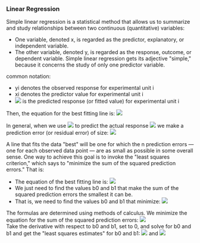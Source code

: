 ### Linear Regression
Simple linear regression is a statistical method that allows us to summarize and study relationships between two continuous (quantitative) variables:
- One variable, denoted x, is regarded as the predictor, explanatory, or independent variable.
- The other variable, denoted y, is regarded as the response, outcome, or dependent variable.
Simple linear regression gets its adjective "simple," because it concerns the study of only one predictor variable.  

common notation:
- yi denotes the observed response for experimental unit i  
- xi denotes the predictor value for experimental unit i
- <img src="https://render.githubusercontent.com/render/math?math=\hat{y}_i"> is the predicted response (or fitted value) for experimental unit i  

Then, the equation for the best fitting line is:
<img src="https://render.githubusercontent.com/render/math?math=\hat{y}_i=b_0 %2B b_1x_i">  

In general, when we use <img src="https://render.githubusercontent.com/render/math?math=\hat{y}_i=b_0 %2B b_1x_i"> to predict the actual response <img src="https://render.githubusercontent.com/render/math?math=\hat{y}_i"> we make a prediction error (or residual error) of size: <img src="https://render.githubusercontent.com/render/math?math=e_i=y_i-\hat{y}_i">

A line that fits the data "best" will be one for which the n prediction errors — one for each observed data point — are as small as possible in some overall sense. One way to achieve this goal is to invoke the "least squares criterion," which says to "minimize the sum of the squared prediction errors." That is:  
- The equation of the best fitting line is: <img src="https://render.githubusercontent.com/render/math?math=\hat{y}_i=b_0 %2B b_1x_i">  
- We just need to find the values b0 and b1 that make the sum of the squared prediction errors the smallest it can be.
- That is, we need to find the values b0 and b1 that minimize: <img src="https://render.githubusercontent.com/render/math?math=Q=\sum_{i=1}^{n}(y_i-\hat{y}_i)^2">  

The formulas are determined using methods of calculus. We minimize the equation for the sum of the squared prediction errors: <img src="https://render.githubusercontent.com/render/math?math=Q=\sum_{i=1}^{n}(y_i-(b_0+b_1x_i))^2">    
Take the derivative with respect to b0 and b1, set to 0, and solve for b0 and b1 and get the "least squares estimates" for b0 and b1: <img src="https://render.githubusercontent.com/render/math?math=b_0=\bar{y}-b_1\bar{x}"> and <img src="https://render.githubusercontent.com/render/math?math=b_1=\frac{\sum_{i=1}^{n}(x_i-\bar{x})(y_i-\bar{y})}{\sum_{i=1}^{n}(x_i-\bar{x})^2}">


